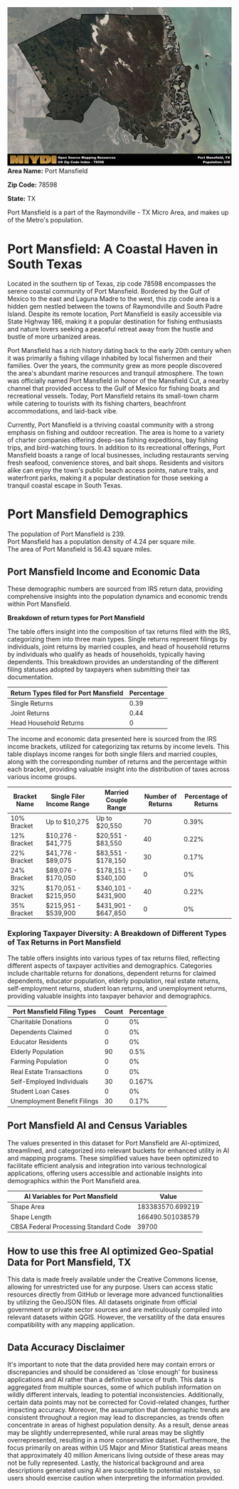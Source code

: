 ![Image Alt Text](../_images/78598.png)
**Area Name:** Port Mansfield

**Zip Code:** 78598

**State:** TX

Port Mansfield is a part of the Raymondville - TX Micro Area, and makes up  of the Metro's population.  

# Port Mansfield: A Coastal Haven in South Texas

Located in the southern tip of Texas, zip code 78598 encompasses the serene coastal community of Port Mansfield. Bordered by the Gulf of Mexico to the east and Laguna Madre to the west, this zip code area is a hidden gem nestled between the towns of Raymondville and South Padre Island. Despite its remote location, Port Mansfield is easily accessible via State Highway 186, making it a popular destination for fishing enthusiasts and nature lovers seeking a peaceful retreat away from the hustle and bustle of more urbanized areas.

Port Mansfield has a rich history dating back to the early 20th century when it was primarily a fishing village inhabited by local fishermen and their families. Over the years, the community grew as more people discovered the area's abundant marine resources and tranquil atmosphere. The town was officially named Port Mansfield in honor of the Mansfield Cut, a nearby channel that provided access to the Gulf of Mexico for fishing boats and recreational vessels. Today, Port Mansfield retains its small-town charm while catering to tourists with its fishing charters, beachfront accommodations, and laid-back vibe.

Currently, Port Mansfield is a thriving coastal community with a strong emphasis on fishing and outdoor recreation. The area is home to a variety of charter companies offering deep-sea fishing expeditions, bay fishing trips, and bird-watching tours. In addition to its recreational offerings, Port Mansfield boasts a range of local businesses, including restaurants serving fresh seafood, convenience stores, and bait shops. Residents and visitors alike can enjoy the town's public beach access points, nature trails, and waterfront parks, making it a popular destination for those seeking a tranquil coastal escape in South Texas.

# Port Mansfield Demographics

The population of Port Mansfield is 239.  
Port Mansfield has a population density of 4.24 per square mile.  
The area of Port Mansfield is 56.43 square miles.  

## Port Mansfield Income and Economic Data

These demographic numbers are sourced from IRS return data, providing comprehensive insights into the population dynamics and economic trends within Port Mansfield.

**Breakdown of return types for Port Mansfield**

The table offers insight into the composition of tax returns filed with the IRS, categorizing them into three main types. Single returns represent filings by individuals, joint returns by married couples, and head of household returns by individuals who qualify as heads of households, typically having dependents. This breakdown provides an understanding of the different filing statuses adopted by taxpayers when submitting their tax documentation.

| Return Types filed for Port Mansfield                              | Percentage          |
|----------------------------------------------------------|---------------------|
| Single Returns                                            | 0.39 |
| Joint Returns                                             | 0.44 |
| Head Household Returns                                    | 0 |

The income and economic data presented here is sourced from the IRS income brackets, utilized for categorizing tax returns by income levels. This table displays income ranges for both single filers and married couples, along with the corresponding number of returns and the percentage within each bracket, providing valuable insight into the distribution of taxes across various income groups.

| Bracket Name       | Single Filer Income Range | Married Couple Range | Number of Returns | Percentage of Returns |
|--------------------|----------------------------|----------------------|-------------------|-----------------------|
| 10% Bracket        | Up to $10,275              | Up to $20,550        | 70 | 0.39% |
| 12% Bracket        | $10,276 - $41,775          | $20,551 - $83,550    | 40 | 0.22% |
| 22% Bracket        | $41,776 - $89,075          | $83,551 - $178,150   | 30 | 0.17% |
| 24% Bracket        | $89,076 - $170,050         | $178,151 - $340,100  | 0 | 0% |
| 32% Bracket        | $170,051 - $215,950        | $340,101 - $431,900  | 40 | 0.22% |
| 35% Bracket        | $215,951 - $539,900        | $431,901 - $647,850  | 0 | 0% |

### Exploring Taxpayer Diversity: A Breakdown of Different Types of Tax Returns in Port Mansfield

The table offers insights into various types of tax returns filed, reflecting different aspects of taxpayer activities and demographics. Categories include charitable returns for donations, dependent returns for claimed dependents, educator population, elderly population, real estate returns, self-employment returns, student loan returns, and unemployment returns, providing valuable insights into taxpayer behavior and demographics.

| Port Mansfield Filing Types                    | Count | Percentage |
|--------------------------------------|-------|------------|
| Charitable Donations                 | 0 | 0% |
| Dependents Claimed                   | 0 | 0% |
| Educator Residents                   | 0 | 0% |
| Elderly Population                   | 90 | 0.5% |
| Farming Population                   | 0 | 0% |
| Real Estate Transactions             | 0 | 0% |
| Self-Employed Individuals            | 30 | 0.167% |
| Student Loan Cases                   | 0 | 0% |
| Unemployment Benefit Filings         | 30 | 0.17% |

## Port Mansfield AI and Census Variables

The values presented in this dataset for Port Mansfield are AI-optimized, streamlined, and categorized into relevant buckets for enhanced utility in AI and mapping programs. These simplified values have been optimized to facilitate efficient analysis and integration into various technological applications, offering users accessible and actionable insights into demographics within the Port Mansfield area.

| AI Variables for Port Mansfield | Value |
|-------------|-------|
| Shape Area | 183383570.699219 |
| Shape Length | 166490.501038579 |
| CBSA Federal Processing Standard Code | 39700 |

## How to use this free AI optimized Geo-Spatial Data for Port Mansfield, TX

This data is made freely available under the Creative Commons license, allowing for unrestricted use for any purpose. Users can access static resources directly from GitHub or leverage more advanced functionalities by utilizing the GeoJSON files. All datasets originate from official government or private sector sources and are meticulously compiled into relevant datasets within QGIS. However, the versatility of the data ensures compatibility with any mapping application.

## Data Accuracy Disclaimer
It's important to note that the data provided here may contain errors or discrepancies and should be considered as 'close enough' for business applications and AI rather than a definitive source of truth. This data is aggregated from multiple sources, some of which publish information on wildly different intervals, leading to potential inconsistencies. Additionally, certain data points may not be corrected for Covid-related changes, further impacting accuracy. Moreover, the assumption that demographic trends are consistent throughout a region may lead to discrepancies, as trends often concentrate in areas of highest population density. As a result, dense areas may be slightly underrepresented, while rural areas may be slightly overrepresented, resulting in a more conservative dataset. Furthermore, the focus primarily on areas within US Major and Minor Statistical areas means that approximately 40 million Americans living outside of these areas may not be fully represented. Lastly, the historical background and area descriptions generated using AI are susceptible to potential mistakes, so users should exercise caution when interpreting the information provided.
